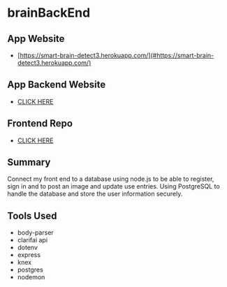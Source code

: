 # brainBackEnd

## App Website

- [https://smart-brain-detect3.herokuapp.com/](#https://smart-brain-detect3.herokuapp.com/)

## App Backend Website

- [CLICK HERE](#https://pacific-wildwood-77993.herokuapp.com/)

## Frontend Repo

- [CLICK HERE](#https://github.com/mrtrpak/facerecognition)

## Summary

Connect my front end to a database using node.js to be able to register, sign in and to post an image and update use entries.
Using PostgreSQL to handle the database and store the user information securely.

## Tools Used

- body-parser
- clarifai api
- dotenv
- express
- knex
- postgres
- nodemon